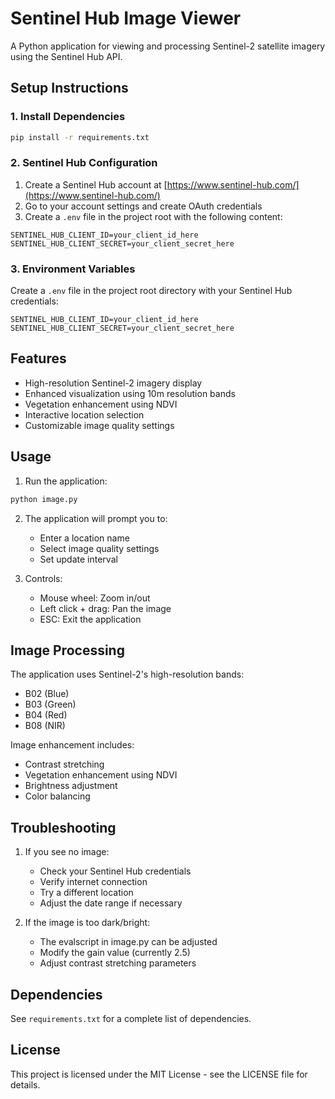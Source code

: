 # Sentinel Hub Image Viewer

A Python application for viewing and processing Sentinel-2 satellite imagery using the Sentinel Hub API.

## Setup Instructions

### 1. Install Dependencies
```bash
pip install -r requirements.txt
```

### 2. Sentinel Hub Configuration

1. Create a Sentinel Hub account at [https://www.sentinel-hub.com/](https://www.sentinel-hub.com/)
2. Go to your account settings and create OAuth credentials
3. Create a `.env` file in the project root with the following content:
```env
SENTINEL_HUB_CLIENT_ID=your_client_id_here
SENTINEL_HUB_CLIENT_SECRET=your_client_secret_here
```

### 3. Environment Variables
Create a `.env` file in the project root directory with your Sentinel Hub credentials:
```env
SENTINEL_HUB_CLIENT_ID=your_client_id_here
SENTINEL_HUB_CLIENT_SECRET=your_client_secret_here
```

## Features

- High-resolution Sentinel-2 imagery display
- Enhanced visualization using 10m resolution bands
- Vegetation enhancement using NDVI
- Interactive location selection
- Customizable image quality settings

## Usage

1. Run the application:
```bash
python image.py
```

2. The application will prompt you to:
   - Enter a location name
   - Select image quality settings
   - Set update interval

3. Controls:
   - Mouse wheel: Zoom in/out
   - Left click + drag: Pan the image
   - ESC: Exit the application

## Image Processing

The application uses Sentinel-2's high-resolution bands:
- B02 (Blue)
- B03 (Green)
- B04 (Red)
- B08 (NIR)

Image enhancement includes:
- Contrast stretching
- Vegetation enhancement using NDVI
- Brightness adjustment
- Color balancing

## Troubleshooting

1. If you see no image:
   - Check your Sentinel Hub credentials
   - Verify internet connection
   - Try a different location
   - Adjust the date range if necessary

2. If the image is too dark/bright:
   - The evalscript in image.py can be adjusted
   - Modify the gain value (currently 2.5)
   - Adjust contrast stretching parameters

## Dependencies

See `requirements.txt` for a complete list of dependencies.

## License

This project is licensed under the MIT License - see the LICENSE file for details.
